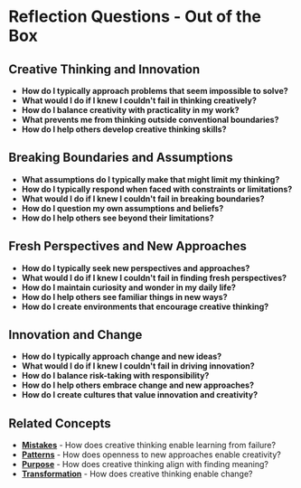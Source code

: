 # Reflection Questions - Out of the Box

## Creative Thinking and Innovation
- **How do I typically approach problems that seem impossible to solve?**
- **What would I do if I knew I couldn't fail in thinking creatively?**
- **How do I balance creativity with practicality in my work?**
- **What prevents me from thinking outside conventional boundaries?**
- **How do I help others develop creative thinking skills?**

## Breaking Boundaries and Assumptions
- **What assumptions do I typically make that might limit my thinking?**
- **How do I typically respond when faced with constraints or limitations?**
- **What would I do if I knew I couldn't fail in breaking boundaries?**
- **How do I question my own assumptions and beliefs?**
- **How do I help others see beyond their limitations?**

## Fresh Perspectives and New Approaches
- **How do I typically seek new perspectives and approaches?**
- **What would I do if I knew I couldn't fail in finding fresh perspectives?**
- **How do I maintain curiosity and wonder in my daily life?**
- **How do I help others see familiar things in new ways?**
- **How do I create environments that encourage creative thinking?**

## Innovation and Change
- **How do I typically approach change and new ideas?**
- **What would I do if I knew I couldn't fail in driving innovation?**
- **How do I balance risk-taking with responsibility?**
- **How do I help others embrace change and new approaches?**
- **How do I create cultures that value innovation and creativity?**

## Related Concepts
- **[Mistakes](../mistakes/README.md)** - How does creative thinking enable learning from failure?
- **[Patterns](../patterns/README.md)** - How does openness to new approaches enable creativity?
- **[Purpose](../purpose/README.md)** - How does creative thinking align with finding meaning?
- **[Transformation](../transformation/README.md)** - How does creative thinking enable change?
